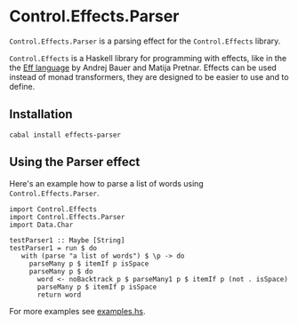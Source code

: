 Control.Effects.Parser
======================

`Control.Effects.Parser` is a parsing effect for the `Control.Effects` library.

`Control.Effects` is a Haskell library for programming with effects, like in the the [Eff language][Eff] by Andrej Bauer and Matija Pretnar. Effects can be used instead of monad transformers, they are designed to be easier to use and to define.

Installation
------------

    cabal install effects-parser

Using the Parser effect
-----------------------

Here's an example how to parse a list of words using `Control.Effects.Parser`.

    import Control.Effects
    import Control.Effects.Parser
    import Data.Char
    
    testParser1 :: Maybe [String]
    testParser1 = run $ do
       with (parse "a list of words") $ \p -> do
         parseMany p $ itemIf p isSpace
         parseMany p $ do
           word <- noBacktrack p $ parseMany1 p $ itemIf p (not . isSpace)
           parseMany p $ itemIf p isSpace
           return word

For more examples see [examples.hs](https://github.com/nybble41/effects-parser/blob/master/examples.hs).

[Eff]: http://math.andrej.com/category/programming/eff/?category_name=programming/eff

